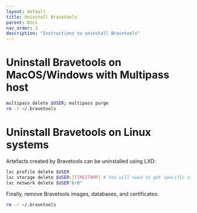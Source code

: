 ```yaml
---
layout: default
title: Uninstall Bravetools
parent: Docs
nav_order: 3
description: "Instructions to uninstall Bravetools"
---
```


# Uninstall Bravetools on MacOS/Windows with Multipass host

```bash
multipass delete $USER; multipass purge
rm -r ~/.bravetools
```

# Uninstall Bravetools on Linux systems
Artefacts created by Bravetools can be uninstalled using LXD:

```bash
lxc profile delete $USER
lxc storage delete $USER-[TIMESTAMP] # You will need to get specific storage name using lxc storage list
lxc network delete $USER"br0"
```

Finally, remove Bravetools images, databases, and certificates:

```bash
rm -r ~/.bravetools
```

